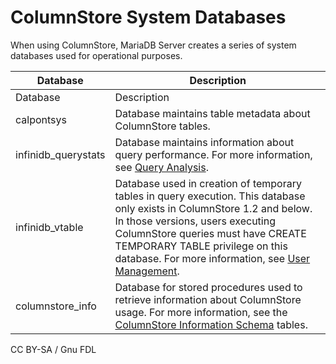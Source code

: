 
# ColumnStore System Databases

When using ColumnStore, MariaDB Server creates a series of system databases used for operational purposes.



| Database | Description |
| --- | --- |
| Database | Description |
| calpontsys | Database maintains table metadata about ColumnStore tables. |
| infinidb_querystats | Database maintains information about query performance. For more information, see [Query Analysis](../columnstore-performance-tuning/analyzing-queries-in-columnstore.md). |
| infinidb_vtable | Database used in creation of temporary tables in query execution. This database only exists in ColumnStore 1.2 and below. In those versions, users executing ColumnStore queries must have CREATE TEMPORARY TABLE privilege on this database. For more information, see [User Management](../managing-columnstore/managing-columnstore-database-environment/columnstore-database-user-management.md). |
| columnstore_info | Database for stored procedures used to retrieve information about ColumnStore usage. For more information, see the [ColumnStore Information Schema](../columnstore-sql-structure-and-commands/columnstore-information-schema-tables.md) tables. |




CC BY-SA / Gnu FDL

